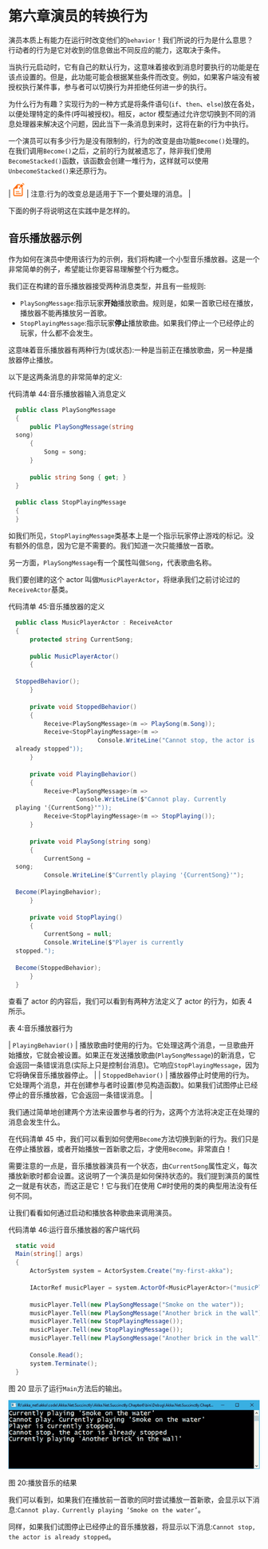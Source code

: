 # 第六章演员的转换行为

演员本质上有能力在运行时改变他们的`behavior`！我们所说的行为是什么意思？行动者的行为是它对收到的信息做出不同反应的能力，这取决于条件。

当执行元启动时，它有自己的默认行为，这意味着接收到消息时要执行的功能是在该点设置的。但是，此功能可能会根据某些条件而改变。例如，如果客户端没有被授权执行某件事，参与者可以切换行为并拒绝任何进一步的执行。

为什么行为有趣？实现行为的一种方式是将条件语句(`if`、`then`、`else`)放在各处，以便处理特定的条件(呼叫被授权)。相反，actor 模型通过允许您切换到不同的消息处理器来解决这个问题，因此当下一条消息到来时，这将在新的行为中执行。

一个演员可以有多少行为是没有限制的，行为的改变是由功能`Become()`处理的。在我们调用`Become()`之后，之前的行为就被遗忘了，除非我们使用`BecomeStacked()`函数，该函数会创建一堆行为，这样就可以使用`UnbecomeStacked()`来还原行为。

| ![](img/note.png) | 注意:行为的改变总是适用于下一个要处理的消息。 |

下面的例子将说明这在实践中是怎样的。

## 音乐播放器示例

作为如何在演员中使用该行为的示例，我们将构建一个小型音乐播放器。这是一个非常简单的例子，希望能让你更容易理解整个行为概念。

我们正在构建的音乐播放器接受两种消息类型，并且有一些规则:

*   `PlaySongMessage`:指示玩家**开始**播放歌曲。规则是，如果一首歌已经在播放，播放器不能再播放另一首歌。
*   `StopPlayingMessage`:指示玩家**停止**播放歌曲。如果我们停止一个已经停止的玩家，什么都不会发生。

这意味着音乐播放器有两种行为(或状态):一种是当前正在播放歌曲，另一种是播放器停止播放。

以下是这两条消息的非常简单的定义:

代码清单 44:音乐播放器输入消息定义

```cs
  public class PlaySongMessage
  {
      public PlaySongMessage(string
  song)
      {
          Song = song;
      }

      public string Song { get; }
  }

  public class StopPlayingMessage
  {
  }

```

如我们所见，`StopPlayingMessage`类基本上是一个指示玩家停止游戏的标记。没有额外的信息，因为它是不需要的。我们知道一次只能播放一首歌。

另一方面，`PlaySongMessage`有一个属性叫做`Song`，代表歌曲名称。

我们要创建的这个 actor 叫做`MusicPlayerActor`，将继承我们之前讨论过的`ReceiveActor`基类。

代码清单 45:音乐播放器的定义

```cs
  public class MusicPlayerActor : ReceiveActor
  {
      protected string CurrentSong;

      public MusicPlayerActor()
      {

  StoppedBehavior();
      }

      private void StoppedBehavior()
      {
          Receive<PlaySongMessage>(m => PlaySong(m.Song));
          Receive<StopPlayingMessage>(m => 
                         Console.WriteLine("Cannot stop, the actor is
  already stopped"));
      }

      private void PlayingBehavior()
      {
          Receive<PlaySongMessage>(m => 
                   Console.WriteLine($"Cannot play. Currently
  playing '{CurrentSong}'"));
          Receive<StopPlayingMessage>(m => StopPlaying());
      }

      private void PlaySong(string song)
      {
          CurrentSong =
  song;
          Console.WriteLine($"Currently playing '{CurrentSong}'");

  Become(PlayingBehavior);
      }

      private void StopPlaying()
      {
          CurrentSong = null;
          Console.WriteLine($"Player is currently
  stopped.");

  Become(StoppedBehavior);
      }
  }

```

查看了 actor 的内容后，我们可以看到有两种方法定义了 actor 的行为，如表 4 所示。

表 4:音乐播放器行为

| `PlayingBehavior()` | 播放歌曲时使用的行为。它处理这两个消息，一旦歌曲开始播放，它就会被设置。如果正在发送播放歌曲(`PlaySongMessage`)的新消息，它会返回一条错误消息(实际上只是控制台消息)。它响应`StopPlayingMessage`，因为它将确保音乐播放器停止。 |
| `StoppedBehavior()` | 播放器停止时使用的行为。它处理两个消息，并在创建参与者时设置(参见构造函数)。如果我们试图停止已经停止的音乐播放器，它会返回一条错误消息。 |

我们通过简单地创建两个方法来设置参与者的行为，这两个方法将决定正在处理的消息会发生什么。

在代码清单 45 中，我们可以看到如何使用`Become`方法切换到新的行为。我们只是在停止播放器，或者开始播放一首新歌之后，才使用`Become`。非常直白！

需要注意的一点是，音乐播放器演员有一个状态，由`CurrentSong`属性定义，每次播放新歌时都会设置。这说明了一个演员是如何保持状态的。我们提到演员的属性之一就是有状态，而这正是它！它与我们在使用 C#时使用的类的典型用法没有任何不同。

让我们看看如何通过启动和播放各种歌曲来调用演员。

代码清单 46:运行音乐播放器的客户端代码

```cs
  static void
  Main(string[] args)
  {
      ActorSystem system = ActorSystem.Create("my-first-akka");

      IActorRef musicPlayer = system.ActorOf<MusicPlayerActor>("musicPlayer");

      musicPlayer.Tell(new PlaySongMessage("Smoke on the water"));
      musicPlayer.Tell(new PlaySongMessage("Another brick in the wall"));
      musicPlayer.Tell(new StopPlayingMessage());
      musicPlayer.Tell(new StopPlayingMessage());
      musicPlayer.Tell(new PlaySongMessage("Another brick in the wall"));

      Console.Read();
      system.Terminate();
  }

```

图 20 显示了运行`Main`方法后的输出。

![](img/image024.png)

图 20:播放音乐的结果

我们可以看到，如果我们在播放前一首歌的同时尝试播放一首新歌，会显示以下消息:`Cannot play.` `Currently playing ‘Smoke on the water’`。

同样，如果我们试图停止已经停止的音乐播放器，将显示以下消息:`Cannot stop, the actor is already stopped`。